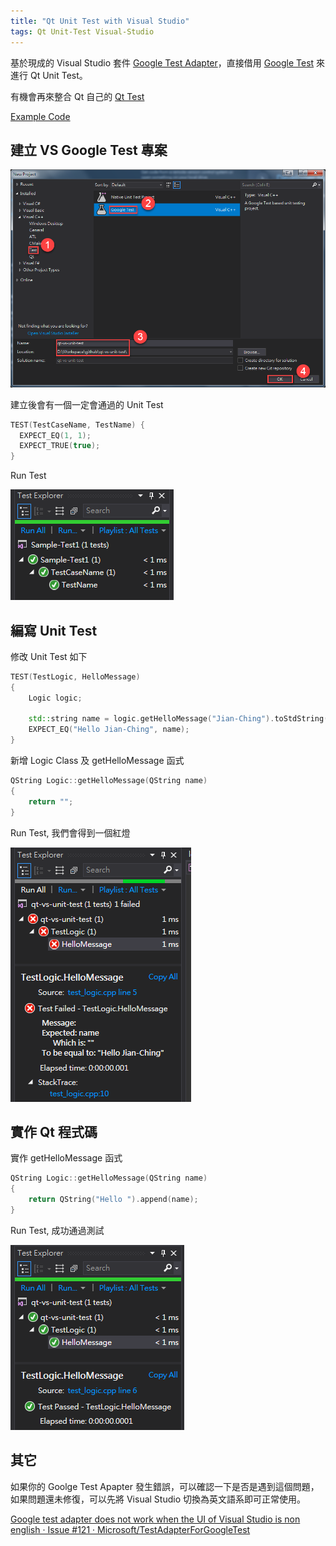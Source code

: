 ```yaml
---
title: "Qt Unit Test with Visual Studio"
tags: Qt Unit-Test Visual-Studio
---
```


基於現成的 Visual Studio 套件 [Google Test Adapter](https://marketplace.visualstudio.com/items?itemName=ChristianSoltenborn.GoogleTestAdapter)，直接借用 [Google Test](https://github.com/google/googletest) 來進行 Qt Unit Test。

有機會再來整合 Qt 自己的 [Qt Test](http://doc.qt.io/qt-5/qttest-index.html)

[Example Code](https://github.com/allyusd/qt-vs-unit-test)

## 建立 VS Google Test 專案

![](/assets/images/2018-07-28-qt-unit-test-with-visual-studio/2018-07-28_16-41-53.png)

建立後會有一個一定會通過的 Unit Test

```cpp
TEST(TestCaseName, TestName) {
  EXPECT_EQ(1, 1);
  EXPECT_TRUE(true);
}
```

Run Test

![](/assets/images/2018-07-28-qt-unit-test-with-visual-studio/2018-07-28_17-26-18.png)

## 編寫 Unit Test

修改 Unit Test 如下

```cpp
TEST(TestLogic, HelloMessage)
{
	Logic logic;

	std::string name = logic.getHelloMessage("Jian-Ching").toStdString();
	EXPECT_EQ("Hello Jian-Ching", name);
}
```

新增 Logic Class 及 getHelloMessage 函式

```cpp
QString Logic::getHelloMessage(QString name)
{
	return "";
}
```

Run Test, 我們會得到一個紅燈

![](/assets/images/2018-07-28-qt-unit-test-with-visual-studio/2018-07-28_17-49-45.png)

## 實作 Qt 程式碼

實作 getHelloMessage 函式

```cpp
QString Logic::getHelloMessage(QString name)
{
	return QString("Hello ").append(name);
}
```

Run Test, 成功通過測試

![](/assets/images/2018-07-28-qt-unit-test-with-visual-studio/2018-07-28_17-51-25.png)

## 其它
如果你的 Goolge Test Apapter 發生錯誤，可以確認一下是否是遇到這個問題，如果問題還未修復，可以先將 Visual Studio 切換為英文語系即可正常使用。

[Google test adapter does not work when the UI of Visual Studio is non english · Issue #121 · Microsoft/TestAdapterForGoogleTest](https://github.com/Microsoft/TestAdapterForGoogleTest/issues/121)